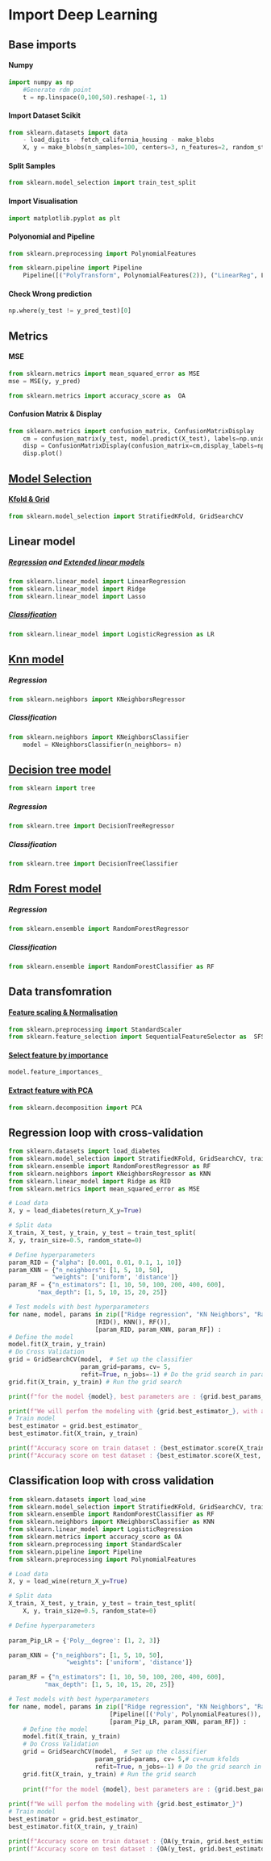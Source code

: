 
# Import Deep Learning
## Base imports
#### Numpy
```py
import numpy as np
    #Generate rdm point
    t = np.linspace(0,100,50).reshape(-1, 1)
```
#### Import Dataset Scikit
```py
from sklearn.datasets import data 
    - load_digits - fetch_california_housing - make_blobs
    X, y = make_blobs(n_samples=100, centers=3, n_features=2, random_state=0)
```
#### Split Samples
```py
from sklearn.model_selection import train_test_split
```
#### Import Visualisation
```py
import matplotlib.pyplot as plt
```
#### Polyonomial and Pipeline
```py
from sklearn.preprocessing import PolynomialFeatures

from sklearn.pipeline import Pipeline
    Pipeline([("PolyTransform", PolynomialFeatures(2)), ("LinearReg", LinearRegression())])
```
#### Check Wrong prediction
```py
np.where(y_test != y_pred_test)[0]
```
## Metrics
#### MSE
```py
from sklearn.metrics import mean_squared_error as MSE
mse = MSE(y, y_pred)

from sklearn.metrics import accuracy_score as  OA
```
#### Confusion Matrix & Display
```py
from sklearn.metrics import confusion_matrix, ConfusionMatrixDisplay
    cm = confusion_matrix(y_test, model.predict(X_test), labels=np.unique(y))
    disp = ConfusionMatrixDisplay(confusion_matrix=cm,display_labels=np.unique(y))
    disp.plot()
```
## [Model Selection](https://mfauvel.frama.io/machine-learning/#org9459dc8)
#### [Kfold & Grid](https://mfauvel.frama.io/machine-learning/#org7727b4c)
```py
from sklearn.model_selection import StratifiedKFold, GridSearchCV
```
## Linear model
##### [Regression](https://mfauvel.frama.io/machine-learning/#orgb3d0da1) and [Extended linear models](https://mfauvel.frama.io/machine-learning/#org63bfeb3)
```py
from sklearn.linear_model import LinearRegression
from sklearn.linear_model import Ridge
from sklearn.linear_model import Lasso
```
##### [Classification](https://mfauvel.frama.io/machine-learning/#org9422944)
```py
from sklearn.linear_model import LogisticRegression as LR
```
## [Knn model](https://mfauvel.frama.io/machine-learning/#orgf9e49fa)
##### Regression
```py
from sklearn.neighbors import KNeighborsRegressor
```
##### Classification
```py
from sklearn.neighbors import KNeighborsClassifier 
    model = KNeighborsClassifier(n_neighbors= n)
```
## [Decision tree model](https://mfauvel.frama.io/machine-learning/#org9edec57)
```py
from sklearn import tree
```
##### Regression
```py
from sklearn.tree import DecisionTreeRegressor
```
##### Classification
```py
from sklearn.tree import DecisionTreeClassifier
```
## [Rdm Forest model](https://mfauvel.frama.io/machine-learning/#orgf538d32)
##### Regression
```py
from sklearn.ensemble import RandomForestRegressor
```
##### Classification
```py
from sklearn.ensemble import RandomForestClassifier as RF
```
## Data transfomration
#### [Feature scaling & Normalisation](https://mfauvel.frama.io/machine-learning/#orgfada680)
```py
from sklearn.preprocessing import StandardScaler
from sklearn.feature_selection import SequentialFeatureSelector as  SFS
```
#### [Select feature by importance](https://mfauvel.frama.io/machine-learning/#org35ca385)
```py
model.feature_importances_
```
#### [Extract feature with PCA](https://mfauvel.frama.io/machine-learning/#org18c15e4)
```py
from sklearn.decomposition import PCA
```

## Regression loop with cross-validation
```py
from sklearn.datasets import load_diabetes
from sklearn.model_selection import StratifiedKFold, GridSearchCV, train_test_split
from sklearn.ensemble import RandomForestRegressor as RF
from sklearn.neighbors import KNeighborsRegressor as KNN
from sklearn.linear_model import Ridge as RID
from sklearn.metrics import mean_squared_error as MSE

# Load data
X, y = load_diabetes(return_X_y=True)

# Split data
X_train, X_test, y_train, y_test = train_test_split(
X, y, train_size=0.5, random_state=0)

# Define hyperparameters
param_RID = {"alpha": [0.001, 0.01, 0.1, 1, 10]}
param_KNN = {"n_neighbors": [1, 5, 10, 50],
            "weights": ['uniform', 'distance']}
param_RF = {"n_estimators": [1, 10, 50, 100, 200, 400, 600],
        "max_depth": [1, 5, 10, 15, 20, 25]}

# Test models with best hyperparameters
for name, model, params in zip(["Ridge regression", "KN Neighbors", "Random Forest Regressor" ],
                        [RID(), KNN(), RF()],
                        [param_RID, param_KNN, param_RF]) :
# Define the model
model.fit(X_train, y_train)
# Do Cross Validation
grid = GridSearchCV(model,  # Set up the classifier
                    param_grid=params, cv= 5,
                    refit=True, n_jobs=-1) # Do the grid search in parallel
grid.fit(X_train, y_train) # Run the grid search

print(f"for the model {model}, best parameters are : {grid.best_params_} with a score of {grid.best_estimator_.score(X_test, y_test):.2f}")

print(f"We will perfom the modeling with {grid.best_estimator_}, with a score of {grid.best_estimator_.score(X_test, y_test):.2f}")
# Train model
best_estimator = grid.best_estimator_
best_estimator.fit(X_train, y_train)

print(f"Accuracy score on train dataset : {best_estimator.score(X_train, y_train)}")
print(f"Accuracy score on test dataset : {best_estimator.score(X_test, y_test)}")
```

## Classification loop with cross validation
```py
from sklearn.datasets import load_wine
from sklearn.model_selection import StratifiedKFold, GridSearchCV, train_test_split
from sklearn.ensemble import RandomForestClassifier as RF
from sklearn.neighbors import KNeighborsClassifier as KNN
from sklearn.linear_model import LogisticRegression
from sklearn.metrics import accuracy_score as OA
from sklearn.preprocessing import StandardScaler
from sklearn.pipeline import Pipeline
from sklearn.preprocessing import PolynomialFeatures

# Load data
X, y = load_wine(return_X_y=True)

# Split data
X_train, X_test, y_train, y_test = train_test_split(
    X, y, train_size=0.5, random_state=0)

# Define hyperparameters
 
param_Pip_LR = {'Poly__degree': [1, 2, 3]}

param_KNN = {"n_neighbors": [1, 5, 10, 50],
                "weights": ['uniform', 'distance']}

param_RF = {"n_estimators": [1, 10, 50, 100, 200, 400, 600],
          "max_depth": [1, 5, 10, 15, 20, 25]}

# Test models with best hyperparameters
for name, model, params in zip(["Ridge regression", "KN Neighbors", "Random Forest Regressor" ],
                            [Pipeline([('Poly', PolynomialFeatures()), ('tum', LogisticRegression())]), KNN(), RF()],
                            [param_Pip_LR, param_KNN, param_RF]) :
    # Define the model
    model.fit(X_train, y_train)
    # Do Cross Validation
    grid = GridSearchCV(model,  # Set up the classifier
                        param_grid=params, cv= 5,# cv=num kfolds
                        refit=True, n_jobs=-1) # Do the grid search in parallel
    grid.fit(X_train, y_train) # Run the grid search
    
    print(f"for the model {model}, best parameters are : {grid.best_params_} with a score of {grid.best_estimator_.score(X_test, y_test):.2f}")
  
print(f"We will perfom the modeling with {grid.best_estimator_}")
# Train model
best_estimator = grid.best_estimator_
best_estimator.fit(X_train, y_train)

print(f"Accuracy score on train dataset : {OA(y_train, grid.best_estimator.predict(X_train))}")
print(f"Accuracy score on test dataset : {OA(y_test, grid.best_estimator.predict(X_test))}")
```